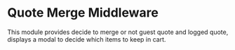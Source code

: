 # Quote Merge Middleware

This module provides decide to merge or not guest quote and logged quote, displays a modal to decide which items to keep in cart.
